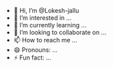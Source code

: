 - 👋 Hi, I’m @Lokesh-jallu
- 👀 I’m interested in ...
- 🌱 I’m currently learning ...
- 💞️ I’m looking to collaborate on ...
- 📫 How to reach me ...
- 😄 Pronouns: ...
- ⚡ Fun fact: ...

<!---
Lokesh-jallu/Lokesh-jallu is a ✨ special ✨ repository because its `README.md` (this file) appears on your GitHub profile.
You can click the Preview link to take a look at your changes.
--->
